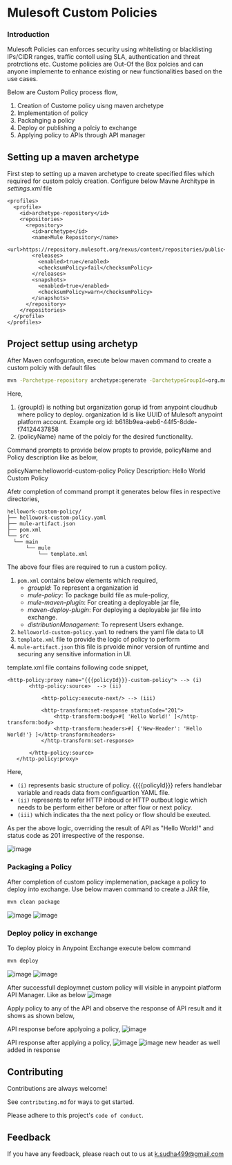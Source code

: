 
# Mulesoft Custom Policies
### Introduction
Mulesoft Policies can enforces security using whitelisting or blacklisting IPs/CIDR ranges, traffic contoll using SLA, authentication and threat protrctions etc. Custome policies are Out-Of the Box polcies and can anyone implemente to enhance existing or new functionalities based on the use cases.

Below are Custom Policy process flow,
1. Creation of Custome policy uisng maven archetype
2. Implementation of policy
3. Packahging a policy
4. Deploy or publishing a polciy to exchange
5. Applying policy to APIs through API manager

## Setting up a maven archetype

 First step to setting up a maven archetype to create specified files which required for custom polciy creation. Configure below Mavne Architype in *settings.xml* file

 ```
 <profiles>
   <profile>
     <id>archetype-repository</id>
     <repositories>
       <repository>
         <id>archetype</id>
         <name>Mule Repository</name>
         <url>https://repository.mulesoft.org/nexus/content/repositories/public</url>
         <releases>
           <enabled>true</enabled>
           <checksumPolicy>fail</checksumPolicy>
         </releases>
         <snapshots>
           <enabled>true</enabled>
           <checksumPolicy>warn</checksumPolicy>
         </snapshots>
       </repository>
     </repositories>
   </profile>
 </profiles> 
 ```
## Project settup using archetyp

After Maven confoguration, execute below maven command to create a custom polciy with default files
 ```bash
mvn -Parchetype-repository archetype:generate -DarchetypeGroupId=org.mule.tools -DarchetypeArtifactId=api-gateway-custom-policy-archetype -DarchetypeVersion=1.2.0 -DgroupId=${groupId} -DartifactId=${polciyname} -Dversion=1.0.0-SNAPSHOT -Dpackage=mule-policy
```
Here,
 1. {groupId} is nothing but organization gorup id from anypoint cloudhub where policy to deploy. organization Id is like UUID of Mulesoft anypoint platform account. Example org id: b618b9ea-aeb6-44f5-8dde-f74124437858
 2. {policyName} name of the polciy for the desired functionality.

Command prompts to provide below propts to provide,
policyName and Policy description like as below,

policyName:helloworld-custom-policy
Policy Description: Hello World Custom Policy

Afetr completion of command prompt it generates below files in respective directories,
 ```
hellowork-custom-policy/
├── hellowork-custom-policy.yaml
├── mule-artifact.json
├── pom.xml
└── src
   └── main
       └── mule
           └── template.xml
 ```
The above four files are required to run a custom policy.

1. `pom.xml` contains below elements which required,
    - *groupId*: To represent a organization id 
    - *mule-policy*:  To package build file as mule-policy, 
    - *mule-maven-plugin*: For creating a deployable jar file,         
    - *maven-deploy-plugin*: For deploying a deployable jar file into exchange.
    - *distributionManagement*: To represent Users exhange.
2. `helloworld-custom-policy.yaml` to redners the yaml file data to UI
3. `template.xml` file to provide the logic of policy to perform
4. `mule-artifact.json` this file is prvoide minor version of runtime and securing any sensitive information in UI.

template.xml file contains following code snippet,

 ```
 <http-policy:proxy name="{{{policyId}}}-custom-policy"> --> (i)
        <http-policy:source>  --> (ii)

            <http-policy:execute-next/> --> (iii)

            <http-transform:set-response statusCode="201">
                <http-transform:body>#[ 'Hello World!' ]</http-transform:body>
                <http-transform:headers>#[ {'New-Header': 'Hello World!'} ]</http-transform:headers>
            </http-transform:set-response>

        </http-policy:source>
    </http-policy:proxy>
 ```

Here, 
- `(i)` represents basic structure of policy. {{{{policyId}}} refers handlebar variable and reads data from configuartion YAML file.
- `(ii)` represents to refer HTTP inboud or HTTP outbout logic which needs to be perform either before or after flow or next policy.
- `(iii)` which indicates tha the next policy or flow should be exeuted.

As per the above logic, overriding the result of API as "Hello World!" and status code as 201 irrespective of the response.

![image](https://github.com/KathaSudharshan/mule-custom-policies/assets/138109855/1859a7dc-c04f-4104-b636-d658114878e3)


### Packaging a Policy ###
After completion of custom policy implemenation, package a policy to deploy into exchange. Use below maven command to create a JAR file,
 ```bash
 mvn clean package
  ```
 ![image](https://github.com/KathaSudharshan/mule-custom-policies/assets/138109855/d0c168d5-0041-46f8-ad54-5fd61b13280d)
![image](https://github.com/KathaSudharshan/mule-custom-policies/assets/138109855/2e541204-a537-4e38-86fe-1ef73951d4c8)


### Deploy policy in exchange ###

To deploy ploicy in Anypoint Exchange execute below command

 ```bash
 mvn deploy
  ```
![image](https://github.com/KathaSudharshan/mule-custom-policies/assets/138109855/b9d63e56-2639-433f-b693-ab34ff06a969)
![image](https://github.com/KathaSudharshan/mule-custom-policies/assets/138109855/82ebd0c3-4701-421d-b7fc-52dff2ff49eb)

After successfull deploymnet custom policy will visible in anypoint platform API Manager. Like as below
![image](https://github.com/KathaSudharshan/mule-custom-policies/assets/138109855/130684a6-0d63-4018-9a73-c372de5630f3)

Apply policy to any of the API and observe the response of API result and it shows as shown below,

API response before applyoing a policy,
![image](https://github.com/KathaSudharshan/mule-custom-policies/assets/138109855/4c2664f9-39cc-410a-a2d2-d0d346f1ea3f)

API response after applying a policy,
![image](https://github.com/KathaSudharshan/mule-custom-policies/assets/138109855/f34002cd-01b6-4135-a172-cbd2b43df3d8)
![image](https://github.com/KathaSudharshan/mule-custom-policies/assets/138109855/4f437d8d-6c8b-4ff5-a0c1-3f80a86d0485)
new header as well added in response

## Contributing

Contributions are always welcome!

See `contributing.md` for ways to get started.

Please adhere to this project's `code of conduct`.


## Feedback

If you have any feedback, please reach out to us at k.sudha499@gmail.com

